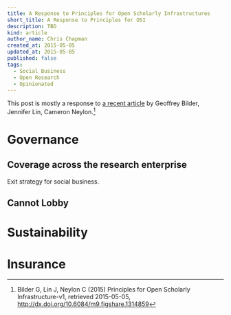 ```yaml
---
title: A Response to Principles for Open Scholarly Infrastructures
short_title: A Response to Principles for OSI
description: TBD
kind: article
author_name: Chris Chapman
created_at: 2015-05-05
updated_at: 2015-05-05
published: false
tags:
  - Social Business
  - Open Research
  - Opinionated
---
```


This post is mostly a response to [a recent article][principles] by Geoffrey
Bilder, Jennifer Lin, Cameron Neylon.[^principles]

# Governance

## Coverage across the research enterprise

Exit strategy for social business.


## Cannot Lobby

# Sustainability

# Insurance

[principles]: http://cameronneylon.net/blog/principles-for-open-scholarly-infrastructures/
[right model]: http://cameronneylon.net/blog/whats-the-right-model-for-shared-scholarly-communications-infrastructure/

[^principles]: Bilder G, Lin J, Neylon C (2015) Principles for Open Scholarly Infrastructure-v1, retrieved 2015-05-05, http://dx.doi.org/10.6084/m9.figshare.1314859
